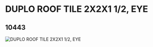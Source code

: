 # DUPLO ROOF TILE 2X2X1 1/2, EYE
## 10443
![DUPLO ROOF TILE 2X2X1 1/2, EYE](https://lc-www-live-s.legocdn.com/media/bricks/5/2/6004322.jpg)
